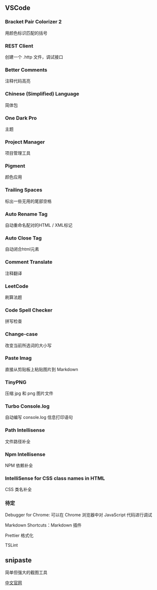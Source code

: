 ## VSCode

### Bracket Pair Colorizer 2

用颜色标识匹配的括号

### REST Client

创建一个 .http 文件，调试接口

### Better Comments

注释代码高亮

### Chinese (Simplified) Language

简体包

### One Dark Pro

主题

### Project Manager

项目管理工具

### Pigment

颜色应用

### Trailing Spaces

标出一些无用的尾部空格

### Auto Rename Tag

自动重命名配对的HTML / XML标记

### Auto Close Tag

自动闭合html元素

### Comment Translate

注释翻译

### LeetCode

刷算法题

### Code Spell Checker

拼写检查

### Change-case

改变当前所选词的大小写

### Paste Imag

直接从剪贴板上粘贴图片到 Markdown

### TinyPNG

压缩 jpg 和 png 图片文件

### Turbo Console.log

自动编写 console.log 信息打印语句

### Path Intellisense

文件路径补全

### Npm Intellisense

NPM 依赖补全

### IntelliSense for CSS class names in HTML

CSS 类名补全

### 待定

Debugger for Chrome: 可以在 Chrome 浏览器中对 JavaScript 代码进行调试

Markdown Shortcuts：Markdown 插件

Prettier 格式化

TSLint

## snipaste

简单但强大的截图工具

[中文官网](https://zh.snipaste.com/)
